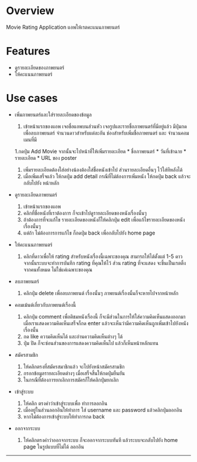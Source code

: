 Overview
========
 Movie Rating Application
 แอพให้เรตคะแนนภาพยนตร์

Features
========

- ดูรายละเอียดของภาพยนตร์
- ให้คะแนนภาพยนตร์


Use cases
=========
- เพิ่มภาพยนตร์และใส่รายละเอียดของข้อมูล
    1. เข้าหน้าแรกของแอพ เจอชื่อแอพบนส่วนหัว เจอรูปและรายชื่อภาพยนตร์ที่มีอยู่แล้ว มีปุ่มกดเพื่อลบภาพยนตร์ จำนวนดาวสำหรับแต่ละอัน ช่องสำหรับเพิ่มชื่อภาพยนตร์ และ จำนวนคอมเมนที่มี

    1.กดปุ่ม Add Movie จากนั้นจะไปหน้าที่ให้เพิ่มรายละเอียด 
        * ชื่อภาพยนตร์
        * วันที่เข้าฉาย
        * รายละเอียด
        * URL ของ poster
    1. เพิ่มรายละเอียดต้องใส่อย่างน้องต้องใส่ชื่อหนังเข้าไป ส่วนรายละเอียดอื่นๆ ไว้ใส่ทีหลังได้
    1. เมื่อเพิ่มเสร็จแล้ว ให้กดปุ่ม add detail กรณีที่ไม่ต้องการเพิ่มหนัง ให้กดปุ่ม back แล้วจะกลับไปยัง หน้าหลัก
- ดูรายละเอียดภาพยนตร์
    1. เข้าหน้าแรกของแอพ
    1. คลิกที่ชื่อหนังที่เราต้องการ ก็จะเข้าไปดูรายละเอียดของหนังเรื่องนั้นๆ
    1. ถ้าต้องการที่จะแก้ไข รายละเอียดของหนังก็ให้คลิกปุ่ม edit เพื่อแก้ไขรายละเอียดของหนังเรื่องนั้นๆ
    1. แต่ถ้า ไม่ต้องการการแก้ไข ก็กดปุ่ม back เพื่อกลับไปยัง home page
- ให้คะแนนภาพยนตร์
    1. คลิกที่ดาวเพื่อให้ rating สำหรับหนังเรื่องนี้เฉพาะของคุณ สามารถให้ได้ตั้งแต่ 1-5 ดาว จากนั้นระบบจะทำการบันทึก rating ที่คุณให้ไว้ ส่วน rating ที่จะแสดง จะขึ้นเป็นเรตติ้งจากคนทั้งหมด ไม่ใช่แค่เฉพาะของคุณ
- ลบภาพยนตร์
    1. คลิกปุ่ม delete เพื่อลบภาพยนต์ เรื่องนั้นๆ ภาพยนต์เรื่องนั้นก็จะหายไปจากหน้าหลัก
- คอมเม้นต์เกี่ยวกับภาพยนต์เรื่องนี้
    1. คลิกปุ่ม comment เพื่อติชมหนังเรื่องนี้ ก็จะมีส่วนในการให้ใส่ความคิดเห็นแสดงออกมา เมื่อเราแสดงความคิดเห็นเสร็จก็กด enter แล้วจะเห็นว่ามีความคิดเห็นถูกเพิ่มเข้าไปยังหนังเรื่องนั้น
    1. กด like ความคิดเห็นได้ และอ่านความคิดเห็นต่างๆ ได้
    1. ปุ่ม ปิด ก็จะซ่อนส่วนของการแสดงความคิดเห็นไป แล้วก็เห็นหน้าหลักแทน
- สมัครสามชิก
    1. ให้คลิกตรงที่สมัครสมาชิกแล้ว จะไปยังหน้าสมัครสามชิก
    1. กรอกข้อมูลรายละเอียดต่างๆ เมื่อเสร็จสิ้นให้กดปุ่มยืนยัน
    1. ในกรณีที่ต้องการยกเลิกการสมัครก็ให้คลิกปุ่มยกเลิก
- เข้าสู่ระบบ 
    1. ให้คลิก ตรงคำว่าเข้าสู่ระบบเพื่อ ทำการลอกอิน
    1. เมื่ออยู่ในส่วนลอกอินให้ทำการ ใส่ username และ password แล้วคลิกปุ่มลอกอิน
    1. หากไม่ต้องการเข้าสู่ระบบให้ทำการกด back 
- ออกจากระบบ
    1. ให้คลิกตรงคำว่าออกจากระบบ ก็จะออกจากระบบทันที แล้วระบบจะกลับไปยัง home page ในรูปแบบที่ไม่ได้ ลอกอิน

------------